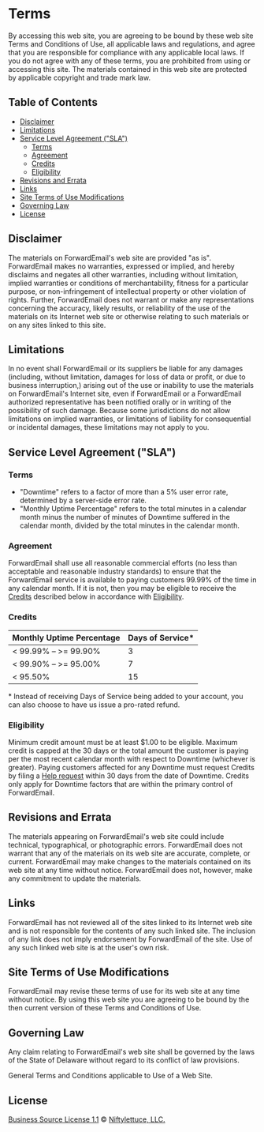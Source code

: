 # Terms

By accessing this web site, you are agreeing to be bound by these web site Terms and Conditions of Use, all applicable laws and regulations, and agree that you are responsible for compliance with any applicable local laws. If you do not agree with any of these terms, you are prohibited from using or accessing this site. The materials contained in this web site are protected by applicable copyright and trade mark law.


## Table of Contents

* [Disclaimer](#disclaimer)
* [Limitations](#limitations)
* [Service Level Agreement ("SLA")](#service-level-agreement-sla)
  * [Terms](#terms)
  * [Agreement](#agreement)
  * [Credits](#credits)
  * [Eligibility](#eligibility)
* [Revisions and Errata](#revisions-and-errata)
* [Links](#links)
* [Site Terms of Use Modifications](#site-terms-of-use-modifications)
* [Governing Law](#governing-law)
* [License](#license)


## Disclaimer

The materials on ForwardEmail's web site are provided "as is". ForwardEmail makes no warranties, expressed or implied, and hereby disclaims and negates all other warranties, including without limitation, implied warranties or conditions of merchantability, fitness for a particular purpose, or non-infringement of intellectual property or other violation of rights. Further, ForwardEmail does not warrant or make any representations concerning the accuracy, likely results, or reliability of the use of the materials on its Internet web site or otherwise relating to such materials or on any sites linked to this site.


## Limitations

In no event shall ForwardEmail or its suppliers be liable for any damages (including, without limitation, damages for loss of data or profit, or due to business interruption,) arising out of the use or inability to use the materials on ForwardEmail's Internet site, even if ForwardEmail or a ForwardEmail authorized representative has been notified orally or in writing of the possibility of such damage. Because some jurisdictions do not allow limitations on implied warranties, or limitations of liability for consequential or incidental damages, these limitations may not apply to you.


## Service Level Agreement ("SLA")

### Terms

* "Downtime" refers to a factor of more than a 5% user error rate, determined by a server-side error rate.
* "Monthly Uptime Percentage" refers to the total minutes in a calendar month minus the number of minutes of Downtime suffered in the calendar month, divided by the total minutes in the calendar month.

### Agreement

ForwardEmail shall use all reasonable commercial efforts (no less than acceptable and reasonable industry standards) to ensure that the ForwardEmail service is available to paying customers 99.99% of the time in any calendar month.  If it is not, then you may be eligible to receive the [Credits](#credits) described below in accordance with [Eligibility](#eligibility).

### Credits

| Monthly Uptime Percentage | Days of Service\* |
| ------------------------- | ----------------- |
| &lt; 99.99% – >= 99.90%   | 3                 |
| &lt; 99.90% – >= 95.00%   | 7                 |
| &lt; 95.50%               | 15                |

\* Instead of receiving Days of Service being added to your account, you can also choose to have us issue a pro-rated refund.

### Eligibility

Minimum credit amount must be at least $1.00 to be eligible.  Maximum credit is capped at the 30 days or the total amount the customer is paying per the most recent calendar month with respect to Downtime (whichever is greater).  Paying customers affected for any Downtime must request Credits by filing a [Help request](/help) within 30 days from the date of Downtime.  Credits only apply for Downtime factors that are within the primary control of ForwardEmail.


## Revisions and Errata

The materials appearing on ForwardEmail's web site could include technical, typographical, or photographic errors. ForwardEmail does not warrant that any of the materials on its web site are accurate, complete, or current. ForwardEmail may make changes to the materials contained on its web site at any time without notice. ForwardEmail does not, however, make any commitment to update the materials.


## Links

ForwardEmail has not reviewed all of the sites linked to its Internet web site and is not responsible for the contents of any such linked site. The inclusion of any link does not imply endorsement by ForwardEmail of the site. Use of any such linked web site is at the user's own risk.


## Site Terms of Use Modifications

ForwardEmail may revise these terms of use for its web site at any time without notice. By using this web site you are agreeing to be bound by the then current version of these Terms and Conditions of Use.


## Governing Law

Any claim relating to ForwardEmail's web site shall be governed by the laws of the State of Delaware without regard to its conflict of law provisions.

General Terms and Conditions applicable to Use of a Web Site.


## License

[Business Source License 1.1](https://github.com/forwardemail/forwardemail.net/blob/master/LICENSE) © [Niftylettuce, LLC.](https://niftylettuce.com/)
